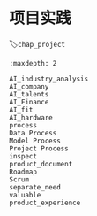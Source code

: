 # 项目实践
:label:`chap_project`



```toc
:maxdepth: 2

AI_industry_analysis
AI_company
AI_talents
AI_Finance
AI_fit
AI_hardware
process
Data Process
Model Process
Project Process
inspect
product_document
Roadmap
Scrum
separate_need
valuable
product_experience

```
